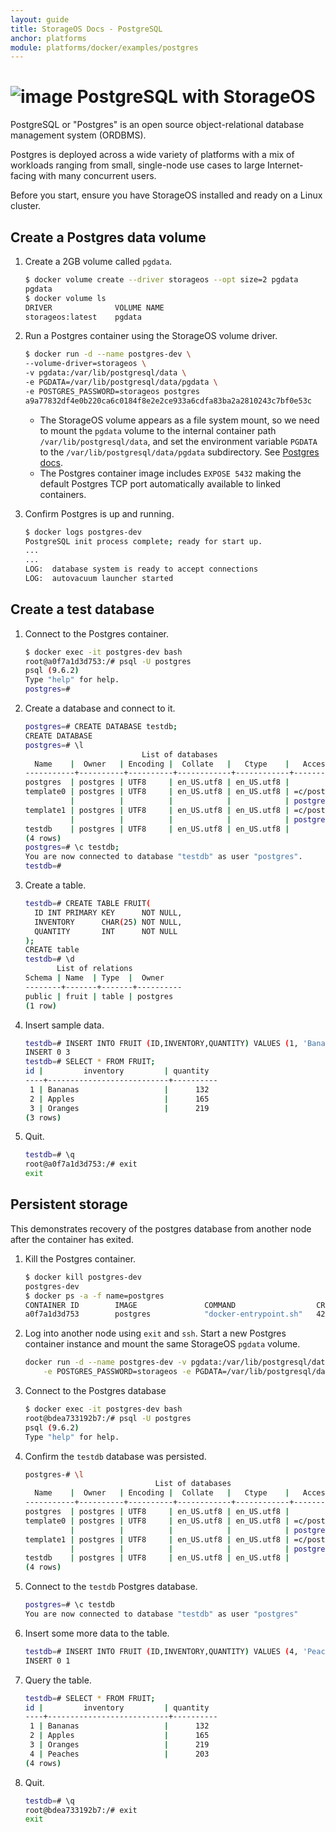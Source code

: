 ```yaml
---
layout: guide
title: StorageOS Docs - PostgreSQL
anchor: platforms
module: platforms/docker/examples/postgres
---
```


# ![image](/images/docs/explore/postgresqllogo.png) PostgreSQL with StorageOS

PostgreSQL or "Postgres" is an open source object-relational database management
system (ORDBMS).

Postgres is deployed across a wide variety of platforms with a mix of workloads
ranging from small, single-node use cases to large Internet-facing with many
concurrent users.

Before you start, ensure you have StorageOS installed and ready on a Linux
cluster.

## Create a Postgres data volume

1. Create a 2GB volume called `pgdata`.

   ```bash
   $ docker volume create --driver storageos --opt size=2 pgdata
   pgdata
   $ docker volume ls
   DRIVER              VOLUME NAME
   storageos:latest    pgdata
   ```

1. Run a Postgres container using the StorageOS volume driver.

   ```bash
   $ docker run -d --name postgres-dev \
   --volume-driver=storageos \
   -v pgdata:/var/lib/postgresql/data \
   -e PGDATA=/var/lib/postgresql/data/pgdata \
   -e POSTGRES_PASSWORD=storageos postgres
   a9a77832df4e0b220ca6c0184f8e2e2ce933a6cdfa83ba2a2810243c7bf0e53c
   ```

   * The StorageOS volume appears as a file system mount, so we need to mount the
     `pgdata` volume to the internal container path `/var/lib/postgresql/data`, and
     set the environment variable `PGDATA` to the `/var/lib/postgresql/data/pgdata`
     subdirectory. See [Postgres docs](https://hub.docker.com/_/postgres/).
   * The Postgres container image includes `EXPOSE 5432` making the default
     Postgres TCP port automatically available to linked containers.

1. Confirm Postgres is up and running.

   ```bash
   $ docker logs postgres-dev
   PostgreSQL init process complete; ready for start up.
   ...
   ...
   LOG:  database system is ready to accept connections
   LOG:  autovacuum launcher started
   ```

## Create a test database

1. Connect to the Postgres container.

   ```bash
   $ docker exec -it postgres-dev bash
   root@a0f7a1d3d753:/# psql -U postgres
   psql (9.6.2)
   Type "help" for help.
   postgres=#
   ```

1. Create a database and connect to it.

   ```bash
   postgres=# CREATE DATABASE testdb;
   CREATE DATABASE
   postgres=# \l
                             List of databases
     Name    |  Owner   | Encoding |  Collate   |   Ctype    |   Access privileges
   -----------+----------+----------+------------+------------+-----------------------
   postgres  | postgres | UTF8     | en_US.utf8 | en_US.utf8 |
   template0 | postgres | UTF8     | en_US.utf8 | en_US.utf8 | =c/postgres          +
             |          |          |            |            | postgres=CTc/postgres
   template1 | postgres | UTF8     | en_US.utf8 | en_US.utf8 | =c/postgres          +
             |          |          |            |            | postgres=CTc/postgres
   testdb    | postgres | UTF8     | en_US.utf8 | en_US.utf8 |
   (4 rows)
   postgres=# \c testdb;
   You are now connected to database "testdb" as user "postgres".
   testdb=#
   ```

1. Create a table.

   ```bash
   testdb=# CREATE TABLE FRUIT(
     ID INT PRIMARY KEY      NOT NULL,
     INVENTORY      CHAR(25) NOT NULL,
     QUANTITY       INT      NOT NULL
   );
   CREATE table
   testdb=# \d
          List of relations
   Schema | Name  | Type  |  Owner
   --------+-------+-------+----------
   public | fruit | table | postgres
   (1 row)
   ```

1. Insert sample data.

   ```bash
   testdb=# INSERT INTO FRUIT (ID,INVENTORY,QUANTITY) VALUES (1, 'Bananas', 132), (2, 'Apples', 165), (3, 'Oranges', 219);
   INSERT 0 3
   testdb=# SELECT * FROM FRUIT;
   id |         inventory         | quantity
   ----+---------------------------+----------
    1 | Bananas                   |      132
    2 | Apples                    |      165
    3 | Oranges                   |      219
   (3 rows)
   ```

1. Quit.

   ```bash
   testdb=# \q
   root@a0f7a1d3d753:/# exit
   exit
   ```

## Persistent storage

This demonstrates recovery of the postgres database from another node after the
container has exited.

1. Kill the Postgres container.

   ```bash
   $ docker kill postgres-dev
   postgres-dev
   $ docker ps -a -f name=postgres
   CONTAINER ID        IMAGE               COMMAND                  CREATED             STATUS                        PORTS               NAMES
   a0f7a1d3d753        postgres            "docker-entrypoint.sh"   42 hours ago        Exited (137) 22 seconds ago                       postgres-dev
   ```

1. Log into another node using `exit` and `ssh`. Start a new Postgres container
   instance and mount the same StorageOS `pgdata` volume.

   ```bash
   docker run -d --name postgres-dev -v pgdata:/var/lib/postgresql/data --volume-driver=storageos \
       -e POSTGRES_PASSWORD=storageos -e PGDATA=/var/lib/postgresql/data/pgdata postgres
   ```

1. Connect to the Postgres database

   ```bash
   $ docker exec -it postgres-dev bash
   root@bdea733192b7:/# psql -U postgres
   psql (9.6.2)
   Type "help" for help.
   ```

1. Confirm the `testdb` database was persisted.

   ```bash
   postgres-# \l
                                List of databases
     Name    |  Owner   | Encoding |  Collate   |   Ctype    |   Access privileges
   -----------+----------+----------+------------+------------+-----------------------
   postgres  | postgres | UTF8     | en_US.utf8 | en_US.utf8 |
   template0 | postgres | UTF8     | en_US.utf8 | en_US.utf8 | =c/postgres          +
             |          |          |            |            | postgres=CTc/postgres
   template1 | postgres | UTF8     | en_US.utf8 | en_US.utf8 | =c/postgres          +
             |          |          |            |            | postgres=CTc/postgres
   testdb    | postgres | UTF8     | en_US.utf8 | en_US.utf8 |
   (4 rows)
   ```

1. Connect to the `testdb` Postgres database.

   ```bash
   postgres=# \c testdb
   You are now connected to database "testdb" as user "postgres"
   ```

1. Insert some more data to the table.

   ```bash
   testdb=# INSERT INTO FRUIT (ID,INVENTORY,QUANTITY) VALUES (4, 'Peaches', 203);
   INSERT 0 1
   ```

1. Query the table.

   ```bash
   testdb=# SELECT * FROM FRUIT;
   id |         inventory         | quantity
   ----+---------------------------+----------
    1 | Bananas                   |      132
    2 | Apples                    |      165
    3 | Oranges                   |      219
    4 | Peaches                   |      203
   (4 rows)
   ```

1. Quit.

   ```bash
   testdb=# \q
   root@bdea733192b7:/# exit
   exit
   ```

<!---
## Performance Regression Testing with pgBench

Pgbench 9.0 is a simple tool for running benchmark tests on PostgreSQL. It runs
a sequence of SQL commands concurrently using worker threads and calculates an
average transaction rate per second loosely based on the old TPC-B benchmark.
This involves five SELECT, UPDATE, and INSERT commands per transaction.

>**Note**: Running `pgbench -i` creates four tables `pgbench_accounts`,
`pgbench_branches`, `pgbench_history`, and `pgbench_tellers`, destroying any
existing tables with these names.
--->
